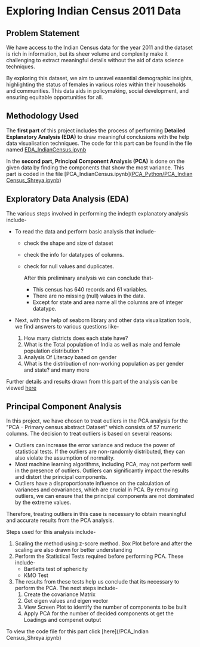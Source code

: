 # Exploring Indian Census 2011 Data 

## Problem Statement
We have access to the Indian Census data for the year 2011 and the dataset is rich in information, but its sheer volume and complexity make it challenging to extract meaningful details without the aid of data science techniques.

By exploring this dataset, we aim to unravel essential demographic insights, highlighting the status of females in various roles within their households and communities. This data aids in policymaking, social development, and ensuring equitable opportunities for all.

## Methodology Used
The <b>first part </b> of this project includes the process of performing <b> Detailed Explanatory Analysis (EDA)</b> to draw meaningful conclusions with the help data visualisation techniques. 
The code for this part can be found in the file named [EDA_IndianCensus.ipynb](/EDA_IndianCensus.ipynb)

In the <b> second part, Principal Component Analysis (PCA)</b> is done on the given data by finding the components that show the most variance. This part is coded in the file [PCA_IndianCensus.ipynb]([PCA_Python/PCA_Indian Census_Shreya.ipynb](https://github.com/Shreya-Gupta1/PCA_Python/blob/main/PCA_Indian%20Census_Shreya.ipynb))

## Exploratory Data Analysis (EDA)

The various steps involved in performing the indepth explanatory analysis include- 

* To read the data and perform basic analysis that include-
  * check the shape and size of dataset
  * check the info for datatypes of columns.
  * check for null values and duplicates.

    After this preliminary analysis we can conclude that-
    * This census has 640 records and 61 variables.
    * There are no missing (null) values in the data.
    * Except for state and area name all the columns are of integer datatype.

* Next, with the help of seaborn library and other data visualization tools, we find answers to various questions like-
    1. How many districts does each state have?
    2. What is the Total population of India as well as male and female population distribution ?
    3. Analysis Of Literacy based on gender
    4. What is the distribution of non-working population as per gender and state?
    and many more

Further details and results drawn from this part of the analysis can be viewed [here](/EDA_IndianCensus.ipynb)

## Principal Component Analysis
In this project, we have chosen to treat outliers in the PCA analysis for the "PCA - Primary census abstract Dataset" which consists of 57 numeric columns. The decision to treat outliers is based on several reasons:
* Outliers can increase the error variance and reduce the power of statistical tests. If the outliers are non-randomly distributed, they can also violate the assumption of normality.
* Most machine learning algorithms, including PCA, may not perform well in the presence of outliers. Outliers can significantly impact the results and distort the principal components.
* Outliers have a disproportionate influence on the calculation of variances and covariances, which are crucial in PCA. By removing outliers, we can ensure that the principal components are not dominated by the extreme values.

Therefore, treating outliers in this case is necessary to obtain meaningful and accurate results from the PCA analysis.

Steps used for this analysis include- 
1. Scaling the method using z-score method. Box Plot before and after the scaling are also drawn for better understanding
2. Perform the Statistical Tests required before performing PCA. These include-
   * Bartletts test of sphericity
   * KMO Test
3. The results from these tests help us conclude that its necessary to perform the PCA. The next steps include-
   1. Create the covariance Matrix
   2. Get eigen values and eigen vector
   3. View Screen Plot to identify the number of components to be built
   4. Apply PCA for the number of decided components ot get the Loadings and compenet output

To view the code file for this part click [here](/PCA_Indian Census_Shreya.ipynb)
